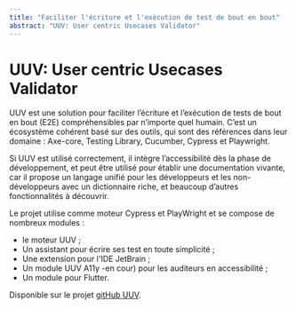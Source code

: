 ```yaml
---
title: "Faciliter l'écriture et l'exécution de test de bout en bout"
abstract: "UUV: User centric Usecases Validator"
---
```


# UUV: User centric Usecases Validator

UUV est une solution pour faciliter l’écriture et l’exécution de tests de bout en bout (E2E) compréhensibles par n’importe quel humain. C’est un écosystème cohérent basé sur des outils, qui sont des références dans leur domaine : Axe-core, Testing Library, Cucumber, Cypress et Playwright.

Si UUV est utilisé correctement, il intègre l’accessibilité dès la phase de développement, et peut être utilisé pour établir une documentation vivante, car il propose un langage unifié pour les développeurs et les non-développeurs avec un dictionnaire riche, et beaucoup d’autres fonctionnalités à découvrir.

Le projet utilise comme moteur Cypress et PlayWright et se compose de nombreux modules :
* le moteur UUV ;
* Un assistant pour écrire ses test en toute simplicité ;
* Une extension pour l'IDE JetBrain	 ;
* Un module UUV A11y -en cour) pour les auditeurs en accessibilité ;
* Un module pour Flutter.

Disponible sur le projet [gitHub UUV](https://github.com/Orange-OpenSource/uuv). 
